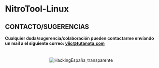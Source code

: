 # NitroTool-Linux






## CONTACTO/SUGERENCIAS


**Cualquier duda/sugerencia/colaboración pueden contactarme envíando un mail a el siguiente correo: viic@tutanota.com**


<H1> 


</H1>


<p align="center">
  <img src="https://user-images.githubusercontent.com/78870476/126621491-07a3248c-3f61-4ec6-8ae8-e4a9ae062d4f.png" alt="HackingEspaña_transparente" />
</p>
